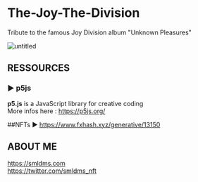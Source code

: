 # The-Joy-The-Division
Tribute to the famous Joy Division album "Unknown Pleasures"


![untitled](https://user-images.githubusercontent.com/97317400/188711227-052cadaf-0cac-406f-baeb-ed7e91e6dc37.png)

## RESSOURCES

### ► p5js 
<b>p5.js</b> is a JavaScript library for creative coding </br>
More infos here : https://p5js.org/

##NFTs
► https://www.fxhash.xyz/generative/13150

## ABOUT ME

https://smldms.com </br>
https://twitter.com/smldms_nft

